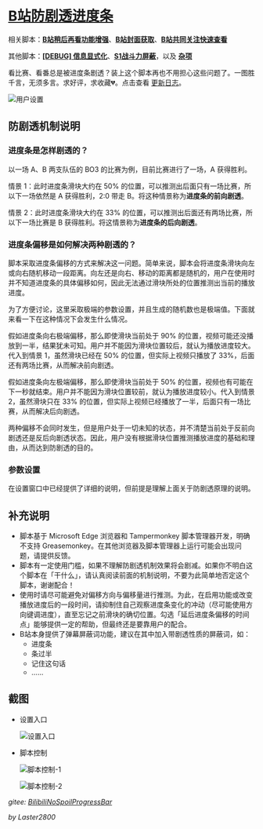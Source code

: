 # [B站防剧透进度条](https://greasyfork.org/zh-CN/scripts/411092)

相关脚本：**[B站稍后再看功能增强](https://greasyfork.org/zh-CN/scripts/395456)**、**[B站封面获取](https://greasyfork.org/zh-CN/scripts/395575)**、**[B站共同关注快速查看](https://greasyfork.org/zh-CN/scripts/428453)**

其他脚本：**[[DEBUG] 信息显式化](https://greasyfork.org/zh-CN/scripts/429521)**、**[S1战斗力屏蔽](https://greasyfork.org/zh-CN/scripts/394407)**，以及 **[杂项](https://greasyfork.org/zh-CN/scripts?set=470770)**

看比赛、看番总是被进度条剧透？装上这个脚本再也不用担心这些问题了。一图胜千言，无须多言。求好评，求收藏💔。点击查看 [更新日志](https://gitee.com/liangjiancang/userscript/blob/master/script/BilibiliNoSpoilProgressBar/changelog.md)。

![用户设置](https://gitee.com/liangjiancang/userscript/raw/master/script/BilibiliNoSpoilProgressBar/screenshot/用户设置.png)

## 防剧透机制说明

### 进度条是怎样剧透的？

以一场 A、B 两支队伍的 BO3 的比赛为例，目前比赛进行了一场，A 获得胜利。

情景 1：此时进度条滑块大约在 50% 的位置，可以推测出后面只有一场比赛，所以下一场依然是 A 获得胜利，2:0 带走 B。将这种情景称为**进度条的前向剧透**。

情景 2：此时进度条滑块大约在 33% 的位置，可以推测出后面还有两场比赛，所以下一场比赛是 B 获得胜利。将这情景称为**进度条的后向剧透**。

### 进度条偏移是如何解决两种剧透的？

脚本采取进度条偏移的方式来解决这一问题。简单来说，脚本会将进度条滑块向左或向右随机移动一段距离。向左还是向右、移动的距离都是随机的，用户在使用时并不知道进度条的具体偏移如何，因此无法通过滑块所处的位置推测出当前的播放进度。

为了方便讨论，这里采取极端的参数设置，并且生成的随机数也是极端值。下面就来看一下在这种情况下会发生什么情况。

假如进度条向右极端偏移，那么即使滑块当前处于 90% 的位置，视频可能还没播放到一半，结果犹未可知。用户并不能因为滑块位置较后，就认为播放进度较大。代入到情景 1，虽然滑块已经在 50% 的位置，但实际上视频只播放了 33%，后面还有两场比赛，从而解决前向剧透。

假如进度条向左极端偏移，那么即使滑块当前处于 50% 的位置，视频也有可能在下一秒就结束。用户并不能因为滑块位置较前，就认为播放进度较小。代入到情景 2，虽然滑块只在 33% 的位置，但实际上视频已经播放了一半，后面只有一场比赛，从而解决后向剧透。

两种偏移不会同时发生，但是用户处于一切未知的状态，并不清楚当前处于反前向剧透还是反后向剧透状态。因此，用户没有根据滑块位置推测播放进度的基础和理由，从而达到防剧透的目的。

### 参数设置

在设置窗口中已经提供了详细的说明，但前提是理解上面关于防剧透原理的说明。

## 补充说明

* 脚本基于 Microsoft Edge 浏览器和 Tampermonkey 脚本管理器开发，明确不支持 Greasemonkey。在其他浏览器及脚本管理器上运行可能会出现问题，请提供反馈。
* 脚本有一定使用门槛，如果不理解防剧透机制效果将会剧减。如果你不明白这个脚本在「干什么」，请认真阅读前面的机制说明，不要为此简单地否定这个脚本，谢谢配合！
* 使用时请尽可能避免对偏移方向与偏移量进行推测。为此，在启用功能或改变播放进度后的一段时间，请抑制住自己观察进度条变化的冲动（尽可能使用方向键调进度），直至忘记之前滑块的确切位置。勾选「延后进度条偏移的时间点」能够提供一定的帮助，但最终还是要靠用户的配合。
* B站本身提供了弹幕屏蔽词功能，建议在其中加入带剧透性质的屏蔽词，如：
  * 进度条
  * 条过半
  * 记住这句话
  * ……

## 截图

* 设置入口

    ![设置入口](https://gitee.com/liangjiancang/userscript/raw/master/script/BilibiliNoSpoilProgressBar/screenshot/设置入口.png)

* 脚本控制

    ![脚本控制-1](https://gitee.com/liangjiancang/userscript/raw/master/script/BilibiliNoSpoilProgressBar/screenshot/脚本控制-1.png)

    ![脚本控制-2](https://gitee.com/liangjiancang/userscript/raw/master/script/BilibiliNoSpoilProgressBar/screenshot/脚本控制-2.png)

*gitee: [BilibiliNoSpoilProgressBar](https://gitee.com/liangjiancang/userscript/tree/master/script/BilibiliNoSpoilProgressBar)*

*by Laster2800*
